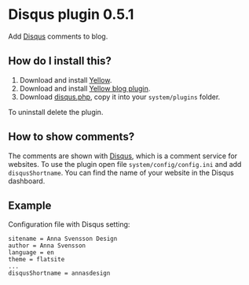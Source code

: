 Disqus plugin 0.5.1
===================
Add [Disqus](http://disqus.com) comments to blog.

How do I install this?
----------------------
1. Download and install [Yellow](https://github.com/datenstrom/yellow/).  
2. Download and install [Yellow blog plugin](https://github.com/datenstrom/yellow-extensions/blob/master/plugins/blog/README.md). 
3. Download [disqus.php](disqus.php?raw=true), copy it into your `system/plugins` folder.  

To uninstall delete the plugin.

How to show comments?
---------------------
The comments are shown with [Disqus](http://disqus.com), which is a comment service for websites. To use the plugin open file `system/config/config.ini` and add `disqusShortname`. You can find the name of your website in the Disqus dashboard. 

Example
-------
Configuration file with Disqus setting:

    sitename = Anna Svensson Design
    author = Anna Svensson
    language = en
    theme = flatsite
    ...
    disqusShortname = annasdesign
